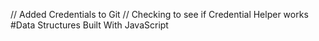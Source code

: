 // Added Credentials to Git
// Checking to see if Credential Helper works
#Data Structures Built With JavaScript
